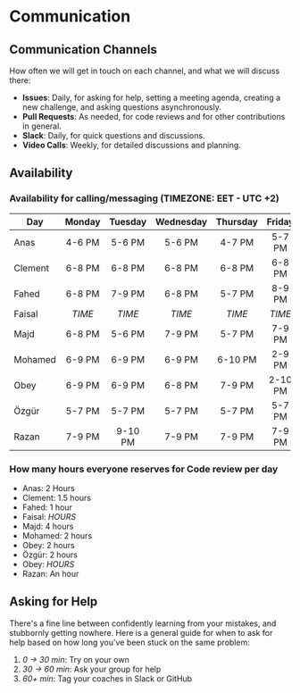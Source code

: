 <!--
    this template is for inspiration, feel free to change it however you like!

    Careful! be sure to protect your privacy when filling out this document
        everything you write here will be public
        so share only what you are comfortable sharing online
        you can share the rest in confidence with you group by another channel
-->

# Communication

## Communication Channels

How often we will get in touch on each channel, and what we will discuss there:

- **Issues**: Daily, for asking for help, setting a meeting agenda, creating a
    new challenge, and asking questions asynchronously.
- **Pull Requests**: As needed, for code reviews and for other contributions in general.
- **Slack**: Daily, for quick questions and discussions.
- **Video Calls**: Weekly, for detailed discussions and planning.

## Availability

### Availability for calling/messaging (TIMEZONE: EET - UTC +2)

| Day    | Monday | Tuesday | Wednesday | Thursday | Friday | Saturday | Sunday |
|--------|:------:|:-------:|:---------:|:--------:|:------:|:--------:|:------:|
| Anas   | 4-6 PM | 5-6 PM  | 5-6 PM    | 4-7 PM   | 5-7 PM | 5-7 PM   | 6-7 PM |
| Clement| 6-8 PM | 6-8 PM  | 6-8 PM    | 6-8 PM   | 6-8 PM | 6-8 PM   | 6-8 PM |
| Fahed  | 6-8 PM | 7-9 PM  | 6-8 PM    | 5-7 PM   | 8-9 PM | 8-9 PM   | 6-8 PM |
| Faisal | $TIME$ | $TIME$  | $TIME$    | $TIME$   | $TIME$ | $TIME$   | $TIME$ |
| Majd   | 6-8 PM | 5-6 PM  | 7-9 PM    | 5-7 PM   |7-9 PM  | 6-8 PM   | 6-8 PM |
| Mohamed| 6-9 PM | 6-9 PM  | 6-9 PM    | 6-10 PM  | 2-9 PM | 6-9 PM   | 6-9 PM |
| Obey   | 6-9 PM | 6-9 PM  | 6-8 PM    | 7-9 PM   | 2-10 PM| 5-10 PM  | 6-9 PM |
| Özgür  | 5-7 PM | 5-7 PM  | 5-7 PM    | 5-7 PM   | 5-7 PM | 5-7 PM   | 5-7 PM |
| Razan  | 7-9 PM | 9-10 PM  | 7-9 PM    | 7-9 PM   | 7-9 PM | 7-9 PM  | 7-9 PM |

### How many hours everyone reserves for Code review per day

- Anas: 2 Hours
- Clement: 1.5 hours
- Fahed: 1 hour
- Faisal: $HOURS$
- Majd: 4 hours
- Mohamed: 2 hours
- Obey: 2 hours
- Özgür: 2 hours
- Obey: $HOURS$
- Razan: An hour

## Asking for Help

There's a fine line between confidently learning from your mistakes, and
stubbornly getting nowhere. Here is a general guide for when to ask for help
based on how long you've been stuck on the same problem:

1. _0 -> 30 min_: Try on your own
2. _30 -> 60 min_: Ask your group for help
3. _60+ min_: Tag your coaches in Slack or GitHub
